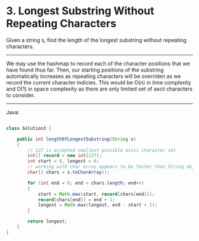 # 3. Longest Substring Without Repeating Characters

Given a string s, find the length of the longest substring without repeating
characters.

---

We may use the hashmap to record each of the character positions that we have
found thus far. Then, our starting positions of the substring automatically
increases as repeating characters will be overriden as we record the current
character indicies. This would be O(n) in time complexity and O(1) in space
complexity as there are only limited set of ascii characters to consider.

---

Java:

```java

class Solution3 {

    public int lengthOfLongestSubstring(String s)
    {
        // 127 is accepted smallest possible ascii character set
        int[] record = new int[127];
        int start = 0, longest = 0;
        // working with char array appears to be faster than String object
        char[] chars = s.toCharArray();

        for (int end = 0; end < chars.length; end++)
        {
            start = Math.max(start, record[chars[end]]);
            record[chars[end]] = end + 1;
            longest = Math.max(longest, end - start + 1);
        }

        return longest;
    }
}

```
